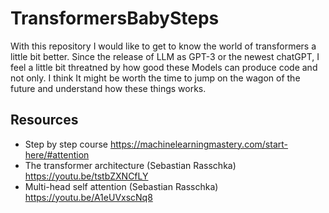 # TransformersBabySteps
With this repository I would like to get to know the world of transformers a little bit better. Since the release of LLM as GPT-3 or the newest chatGPT, I feel a little bit threatned by how good these Models can produce code and not only. I think It might be worth the time to jump on the wagon of the future and understand how these things works. 
## Resources
- Step by step course https://machinelearningmastery.com/start-here/#attention
- The transformer architecture (Sebastian Rasschka) https://youtu.be/tstbZXNCfLY
- Multi-head self attention (Sebastian Rasschka) https://youtu.be/A1eUVxscNq8
